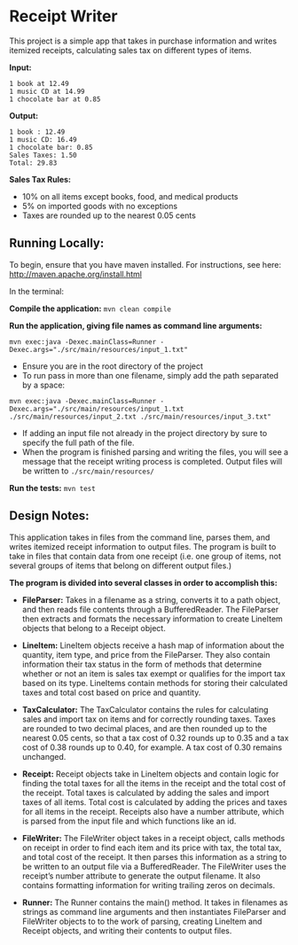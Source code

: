 # Receipt Writer
This project is a simple app that takes in purchase information and writes itemized receipts, calculating sales tax on different types of items. 

**Input:**
``` 
1 book at 12.49
1 music CD at 14.99
1 chocolate bar at 0.85 
```

**Output:**
```
1 book : 12.49
1 music CD: 16.49
1 chocolate bar: 0.85
Sales Taxes: 1.50
Total: 29.83
```

**Sales Tax Rules:**
* 10% on all items except books, food, and medical products
* 5% on imported goods with no exceptions
* Taxes are rounded up to the nearest 0.05 cents

## Running Locally:
To begin, ensure that you have maven installed. For instructions, see here: http://maven.apache.org/install.html

In the terminal:

**Compile the application:** `mvn clean compile`

**Run the application, giving file names as command line arguments:**

`mvn exec:java -Dexec.mainClass=Runner -Dexec.args="./src/main/resources/input_1.txt"`

 * Ensure you are in the root directory of the project
 * To run pass in more than one filename, simply add the path separated by a space:

`mvn exec:java -Dexec.mainClass=Runner -Dexec.args="./src/main/resources/input_1.txt ./src/main/resources/input_2.txt ./src/main/resources/input_3.txt"`

 * If adding an input file not already in the project directory by sure to specify the full path of the file.
 * When the program is finished parsing and writing the files, you will see a message that the receipt writing process is completed. Output files will be written to `./src/main/resources/`

**Run the tests:** `mvn test`


## Design Notes:
This application takes in files from the command line, parses them, and writes itemized receipt information to output files. The program is built to take in files that contain data from one receipt (i.e. one group of items, not several groups of items that belong on different output files.)

**The program is divided into several classes in order to accomplish this:**

* **FileParser:** Takes in a filename as a string, converts it to a path object, and then reads file contents through a BufferedReader. The FileParser then extracts and formats the necessary information to create LineItem objects that belong to a Receipt object.

* **LineItem:** LineItem objects receive a hash map of information about the quantity, item type, and price from the FileParser. They also contain information their tax status in the form of methods that determine whether or not an item is sales tax exempt or qualifies for the import tax based on its type. LineItems contain methods for storing their calculated taxes and total cost based on price and quantity.

* **TaxCalculator:** The TaxCalculator contains the rules for calculating sales and import tax on items and for correctly rounding taxes. Taxes are rounded to two decimal places, and are then rounded up to the nearest 0.05 cents, so that a tax cost of 0.32 rounds up to 0.35 and a tax cost of 0.38 rounds up to 0.40, for example. A tax cost of 0.30 remains unchanged.

* **Receipt:** Receipt objects take in LineItem objects and contain logic for finding the total taxes for all the items in the receipt and the total cost of the receipt. Total taxes is calculated by adding the sales and import taxes of all items. Total cost is calculated by adding the prices and taxes for all items in the receipt. Receipts also have a number attribute, which is parsed from the input file and which functions like an id.

* **FileWriter:** The FileWriter object takes in a receipt object, calls methods on receipt in order to find each item and its price with tax, the total tax, and total cost of the receipt. It then parses this information as a string to be written to an output file via a BufferedReader. The FileWriter uses the receipt’s number attribute to generate the output filename. It also contains formatting information for writing trailing zeros on decimals.

* **Runner:** The Runner contains the main() method. It takes in filenames as strings as command line arguments and then instantiates FileParser and FileWriter objects to to the work of parsing, creating LineItem and Receipt objects, and writing their contents to output files.

